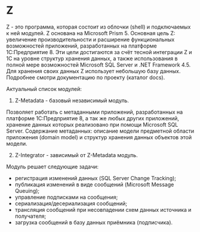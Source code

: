 # Z
Z - это программа, которая состоит из облочки (shell) и подключаемых к ней модулей. Z основана на Microsoft Prism 5.
Основная цель Z: увеличение производительности и расширение функциональных возможностей приложений, разработанных на
платформе 1С:Предприятие 8. Эти цели достигаются за счёт тесной интеграции Z и 1С на уровне структур хранения данных,
а также использования в полной мере возможностей Microsoft SQL Server и .NET Framework 4.5. Для хранения своих данных
Z использует небольшую базу данных. Подробнее смотри документацию по проекту (каталог docs).

Актуальный список модулей:

1. Z-Metadata - базовый независимый модуль.

Позволяет работать с метаданными приложений, разработанных на платформе 1С:Предприятие 8, а так же любых других приложений,
хранение данных которых реализовано при помощи Microsoft SQL Server. Содержание метаданных: описание модели предметной
области приложения (domain model) и структур хранения данных объектов этой модели.

2. Z-Integrator - зависимый от Z-Metadata модуль.

Модуль решает следующие задачи:
- регистрация изменений данных (SQL Server Change Tracking);
- публикация изменений в виде сообщений (Microsoft Message Queuing);
- управление подписками на сообщения;
- сериализация/десериализация сообщений;
- трансляция сообщений при несовпадении схем данных источника и получателя;
- загрузка сообщений в базу данных приёмника (подписчика).
